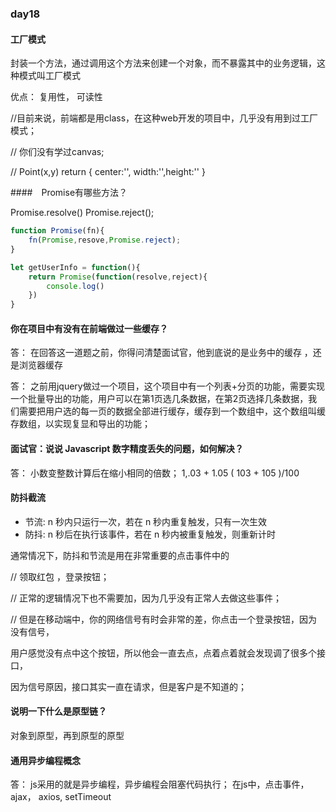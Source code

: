 ### day18

#### 工厂模式

封装一个方法，通过调用这个方法来创建一个对象，而不暴露其中的业务逻辑，这种模式叫工厂模式

优点： 复用性， 可读性

//目前来说，前端都是用class，在这种web开发的项目中，几乎没有用到过工厂模式；

// 你们没有学过canvas;

//  Point(x,y)      return   { center:'', width:'',height:'' }



####　Promise有哪些方法？

Promise.resolve()    Promise.reject();

```javascript
function Promise(fn){
    fn(Promise,resove,Promise.reject);
}

let getUserInfo = function(){
    return Promise(function(resolve,reject){
        console.log()
    })
}
```



#### 你在项目中有没有在前端做过一些缓存？

答：  在回答这一道题之前，你得问清楚面试官，他到底说的是业务中的缓存 ，还是浏览器缓存

答： 之前用jquery做过一个项目，这个项目中有一个列表+分页的功能，需要实现一个批量导出的功能，用户可以在第1页选几条数据，在第2页选择几条数据，我们需要把用户选的每一页的数据全部进行缓存，缓存到一个数组中，这个数组叫缓存数组，以实现复显和导出的功能；



#### 面试官：说说 Javascript 数字精度丢失的问题，如何解决？

答： 小数变整数计算后在缩小相同的倍数；  1,.03 + 1.05      ( 103 + 105 )/100

#### 防抖截流

- 节流: n 秒内只运行一次，若在 n 秒内重复触发，只有一次生效
- 防抖: n 秒后在执行该事件，若在 n 秒内被重复触发，则重新计时

通常情况下，防抖和节流是用在非常重要的点击事件中的

// 领取红包   ，登录按钮；

// 正常的逻辑情况下也不需要加，因为几乎没有正常人去做这些事件；

// 但是在移动端中，你的网络信号有时会非常的差，你点击一个登录按钮，因为没有信号，

用户感觉没有点中这个按钮，所以他会一直去点，点着点着就会发现调了很多个接口，

因为信号原因，接口其实一直在请求，但是客户是不知道的；

#### 说明一下什么是原型链？

对象到原型，再到原型的原型

#### 通用异步编程概念

答： js采用的就是异步编程，异步编程会阻塞代码执行； 在js中，点击事件，  ajax， axios, setTimeout  <script>  promise

#### href和src的区别

href通常引用的是一个链接，是异步加载，通常应用于link,a标签

src是加载资源，是同步加载，一般应用于 img标签；

#### 说一下对循环地理解 ？

答：



